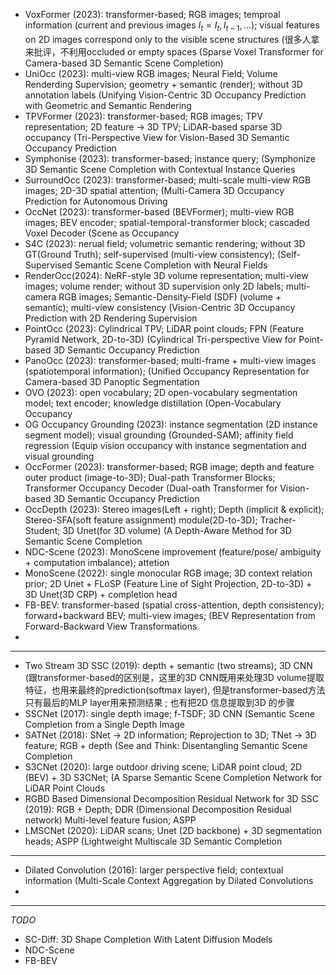 - VoxFormer (2023): transformer-based; RGB images; temproal information (current and previous images $I_t = {I_t, I_{t-1}, ...}$); visual features on 2D images correspond only to the visible scene structures (很多人拿来批评，不利用occluded or empty spaces (Sparse Voxel Transformer for Camera-based 3D Semantic Scene Completion)
- UniOcc (2023): multi-view RGB images; Neural Field; Volume Renderding Supervision; geometry + semantic (render); without 3D annotation labels (Unifying Vision-Centric 3D Occupancy Prediction with Geometric and Semantic Rendering
- TPVFormer (2023): transformer-based; RGB images; TPV representation; 2D feature -> 3D  TPV; LiDAR-based sparse 3D occupancy (Tri-Perspective View for Vision-Based 3D Semantic Occupancy Prediction
- Symphonise (2023): transformer-based; instance query; (Symphonize 3D Semantic Scene Completion with Contextual Instance Queries
- SurroundOcc (2023): transformer-based; multi-scale multi-view RGB images; 2D-3D spatial attention;  (Multi-Camera 3D Occupancy Prediction for Autonomous Driving
- OccNet (2023): transformer-based (BEVFormer); multi-view RGB images; BEV encoder; spatial-temporal-transformer block; cascaded Voxel Decoder (Scene as Occupancy
- S4C (2023): nerual field; volumetric semantic rendering; without 3D GT(Ground Truth); self-supervised (multi-view consistency); (Self-Supervised Semantic Scene Completion with Neural Fields
- RenderOcc(2024): NeRF-style 3D volume representation; multi-view images; volume render; without 3D supervision only 2D labels; multi-camera RGB images; Semantic-Density-Field (SDF) (volume + semantic); multi-view consistency (Vision-Centric 3D Occupancy Prediction with 2D Rendering Supervision
- PointOcc (2023): Cylindrical TPV; LiDAR point clouds; FPN (Feature Pyramid Network, 2D-to-3D) (Cylindrical Tri-perspective View for Point-based 3D Semantic Occupancy Prediction
- PanoOcc (2023): transformer-based; multi-frame + multi-view images (spatiotemporal information);  (Unified Occupancy Representation for Camera-based 3D Panoptic Segmentation
- OVO (2023): open vocabulary; 2D open-vocabulary segmentation model; text encoder; knowledge distillation (Open-Vocabulary Occupancy
- OG Occupancy Grounding (2023): instance segmentation (2D instance segment model); visual grounding (Grounded-SAM); affinity field regression (Equip vision occupancy with instance segmentation and visual grounding
- OccFormer (2023): transformer-based; RGB image; depth and feature outer product (image-to-3D); Dual-path Transformer Blocks; Transformer Occupancy Decoder (Dual-oath Transformer for Vision-based 3D Semantic Occupancy Prediction
- OccDepth (2023): Stereo images(Left + right); Depth (implicit & explicit); Stereo-SFA(soft feature assignment) module(2D-to-3D); Tracher-Student; 3D Unet(for 3D volume) (A Depth-Aware Method for 3D Semantic Scene Completion
- NDC-Scene (2023): MonoScene improvement (feature/pose/ ambiguity + computation imbalance); attetion
- MonoScene (2022): single monocular RGB image; 3D context relation prior; 2D Unet + FLoSP (Feature Line of Sight Projection, 2D-to-3D) + 3D Unet(3D CRP) + completion head
- FB-BEV: transformer-based (spatial cross-attention, depth consistency); forward+backward BEV; multi-view images; (BEV Representation from Forward-Backward View Transformations
- 

- - - - - - - - - - - - - - - - - - - - - - - 
- Two Stream 3D SSC (2019): depth + semantic (two streams); 3D CNN (跟transformer-based的区别是，这里的3D CNN既用来处理3D volume提取特征，也用来最终的prediction(softmax layer), 但是transformer-based方法只有最后的MLP layer用来预测结果 ; 也有把2D 信息提取到3D 的步骤
- SSCNet (2017): single depth image; f-TSDF; 3D CNN (Semantic Scene Completion from a Single Depth Image
- SATNet (2018): SNet -> 2D information; Reprojection to 3D; TNet -> 3D feature; RGB + depth (See and Think: Disentangling Semantic Scene Completion
- S3CNet (2020): large outdoor driving scene; LiDAR point cloud; 2D (BEV) + 3D S3CNet; (A Sparse Semantic Scene Completion Network for LiDAR Point Clouds
- RGBD Based Dimensional Decomposition Residual Network for 3D SSC (2019): RGB + Depth; DDR (Dimensional Decomposition Residual network) Multi-level feature fusion; ASPP
- LMSCNet (2020): LiDAR scans; Unet (2D backbone) + 3D segmentation heads; ASPP (Lightweight Multiscale 3D Semantic Completion

- - - -  - - - - - 
- Dilated Convolution (2016): larger perspective field; contextual information (Multi-Scale Context Aggregation by Dilated Convolutions
- 

- - - - - - 
*TODO*
- SC-Diff: 3D Shape Completion With Latent Diffusion Models
- NDC-Scene
- FB-BEV
